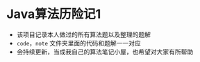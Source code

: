 # Java算法历险记1

- 该项目记录本人做过的所有算法题以及整理的题解
- `code`，`note` 文件夹里面的代码和题解一一对应
- 会持续更新，当成我自己的算法笔记小屋，也希望对大家有所帮助